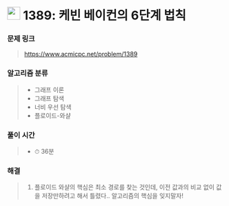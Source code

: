 # <img src="https://static.solved.ac/tier_small/10.svg" width=30> 1389: 케빈 베이컨의 6단계 법칙 

### 문제 링크
> https://www.acmicpc.net/problem/1389

### 알고리즘 분류
>- 그래프 이론
>- 그래프 탐색
>- 너비 우선 탐색
>- 플로이드-와샬

### 풀이 시간
>- ⏱ 36분

### 해결
> 1. 플로이드 와샬의 핵심은 최소 경로를 찾는 것인데, 이전 값과의 비교 없이 값을 저장만하려고 해서 틀렸다.. 알고리즘의 핵심을 잊지말자! 